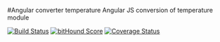 #Angular converter temperature
Angular JS conversion of temperature module

[![Build Status](https://travis-ci.org/ripper2hl/angular-converter-temperature.svg?branch=master)](https://travis-ci.org/ripper2hl/angular-converter-temperature)
 [![bitHound Score](https://www.bithound.io/github/ripper2hl/angular-converter-temperature/badges/score.svg)](https://www.bithound.io/github/ripper2hl/angular-converter-temperature)
 [![Coverage Status](https://coveralls.io/repos/ripper2hl/angular-converter-temperature/badge.svg?branch=develop)](https://coveralls.io/r/ripper2hl/angular-converter-temperature?branch=develop)
